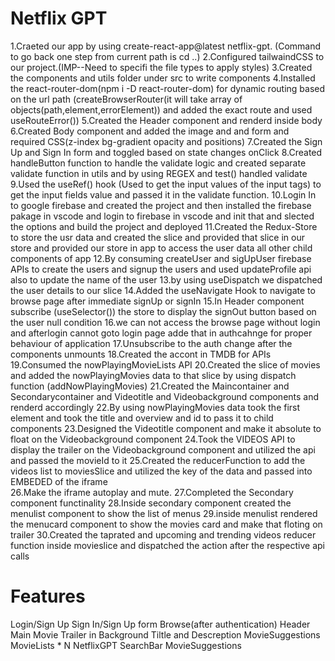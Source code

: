 # Netflix GPT
1.Craeted our app by using create-react-app@latest netflix-gpt.
(Command to go back one step from current path is cd ..)
2.Configured tailwaindCSS to our project.(IMP--Need to specifi the file types to apply styles)
3.Created the components and utils folder under src to write components
4.Installed the react-router-dom(npm i -D react-router-dom) for dynamic routing based on the url path
(createBrowserRouter(it will take array of objects(path,element,errorElement)) and added the exact route and used useRouteError()) 
5.Created the Header component and renderd inside body 
6.Created Body component and added the image and and form and required CSS(z-index bg-gradient opacity and positions)
7.Created the Sign Up and Sign In form and toggled based on state changes onClick
8.Created handleButton function to handle the validate logic and created separate validate function in utils and by using REGEX and test() handled validate 
9.Used the useRef() hook (Used to get the input values of the input tags) to get the input fields value and passed it in the validate function.
10.Login In to google firebase and created the project and then installed the firebase pakage in vscode and login to firebase in vscode and init that and slected the options and build the project and  deployed 
11.Created the Redux-Store to store the usr data and created the slice and provided that slice in our store and provided our store in app to access the user data all other child components of app
12.By consuming createUser and sigUpUser firebase APIs to create the users and signup the users and used updateProfile api also to update the name of the user 
13.by using useDispatch we dispatched the user details to our slice 
14.Added the useNavigate Hook to navigate to browse page after immediate signUp or signIn 
15.In Header component subscribe (useSelector()) the store to display the signOut button based on the user null condition 
16.we can not access the browse page without login and afterlogin cannot goto login page adde that in authcahnge for proper behaviour of application 
17.Unsubscribe to the auth change after the components unmounts 
18.Created the accont in TMDB for APIs 
19.Consumed the nowPlayingMovieLists API 
20.Created the slice of movies and added the nowPlayingMovies data to that slice by using dispatch function (addNowPlayingMovies)
21.Created the Maincontainer and Secondarycontainer and Videotitle and Videobackground components and renderd accordingly 
22.By using nowPlayingMovies data took the first element and took the title and overview and id to pass it to child components 
23.Designed the Videotitle component and make it absolute to float on the Videobackground component 
24.Took the VIDEOS API to display the trailer on the Videobackground component and utilized the api and passed the movieId to it 
25.Created the reducerFunction to add the videos list to moviesSlice and utilized the key of the data and passed into EMBEDED of the iframe  
26.Make the iframe autoplay and mute.
27.Completed the Secondary component functinality 
28.Inside secondary component created the menulist component to show the list of menus
29.inside menulist rendered the menucard component to show the movies card and make that floting on     trailer 
30.Created the taprated and upcoming and trending videos reducer function inside movieslice and dispatched the action after the respective api calls 


# Features
Login/Sign Up
    Sign In/Sign Up form
Browse(after authentication)
    Header
    Main Movie
        Trailer in Background
        Tiltle and Descreption
        MovieSuggestions
            MovieLists * N
NetflixGPT
    SearchBar
    MovieSuggestions

    
 
